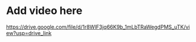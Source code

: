 # Add video here
https://drive.google.com/file/d/1r8WlF3jq66K9b_1mLbTRaWegdPMS_uTK/view?usp=drive_link
